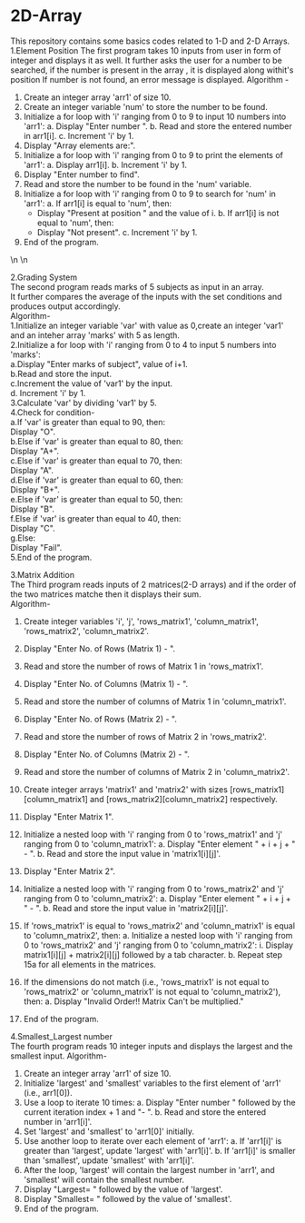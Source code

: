 # 2D-Array
This repository contains some basics codes related to 1-D and 2-D Arrays.
1.Element Position
The first program takes 10 inputs from user in form of integer and displays it as well. 
It further asks the user for a number to be searched, if the number is present in the array , it is displayed along withit's position
If number is not found, an error message is displayed.
Algorithm - 
1. Create an integer array 'arr1' of size 10.
2. Create an integer variable 'num' to store the number to be found.
3. Initialize a for loop with 'i' ranging from 0 to 9 to input 10 numbers into 'arr1':
   a. Display "Enter number ".
   b. Read and store the entered number in arr1[i].
   c. Increment 'i' by 1.
5. Display "Array elements are:".
6. Initialize a for loop with 'i' ranging from 0 to 9 to print the elements of 'arr1':
   a. Display arr1[i].
   b. Increment 'i' by 1.
7. Display "Enter number to find".
8. Read and store the number to be found in the 'num' variable.
9. Initialize a for loop with 'i' ranging from 0 to 9 to search for 'num' in 'arr1':
   a. If arr1[i] is equal to 'num', then:
      - Display "Present at position " and the value of i.
   b. If arr1[i] is not equal to 'num', then:
      - Display "Not present".
   c. Increment 'i' by 1.
10. End of the program.

\n
\n


2.Grading System                                                                                                                                                  
The second program reads marks of 5 subjects as input in an array.                                                                                                
It further compares the average of the inputs with the set conditions and produces output accordingly.                                                            
Algorithm-                                                                                                                                                       
1.Initialize an integer variable 'var' with value as 0,create an integer 'var1' and an inteher array 'marks' with 5 as length.                                    
2.Initialize a for loop with 'i' ranging from 0 to 4 to input 5 numbers into 'marks':                                                                           
   a.Display "Enter marks of subject", value of i+1.                                                                                                              
   b.Read and store the input.                                                                                                                                 
   c.Increment the value of 'var1' by the input.                                                                                                               
   d. Increment 'i' by 1.                                                                                                                                       
3.Calculate 'var' by dividing 'var1' by 5.                                                                                                                        
4.Check for condition-                                                                                                                                           
  a.If 'var' is greater than equal to 90, then:                                                                                                                  
     Display "O".                                                                                                                                                
  b.Else if 'var' is greater than equal to 80, then:                                                                                                            
     Display "A+".                                                                                                                                                
  c.Else if 'var' is greater than equal to 70, then:                                                                                                              
     Display "A".                                                                                                                                                
  d.Else if 'var' is greater than equal to 60, then:                                                                                                              
     Display "B+".                                                                                                                                                
  e.Else if 'var' is greater than equal to 50, then:                                                                                                              
     Display "B".                                                                                                                                                
  f.Else if 'var' is greater than equal to 40, then:                                                                                                              
     Display "C".                                                                                                                                                
  g.Else:                                                                                                                                                         
     Display "Fail".                                                                                                                                              
5.End of the program.                                                                                                                                             
                                                                                                                                                               
                                                                                                                                                                  
                                                                                                                                                                  
                                                                                                                                                                  
3.Matrix Addition                                                                                                                                                 
The Third program reads inputs of 2 matrices(2-D arrays) and if the order of the two matrices matche then it displays their sum.                                  
Algorithm-                                                                                                                                                        
1. Create integer variables 'i', 'j', 'rows_matrix1', 'column_matrix1', 'rows_matrix2', 'column_matrix2'.
2. Display "Enter No. of Rows (Matrix 1) - ".
3. Read and store the number of rows of Matrix 1 in 'rows_matrix1'.
4. Display "Enter No. of Columns (Matrix 1) - ".
5. Read and store the number of columns of Matrix 1 in 'column_matrix1'.
6. Display "Enter No. of Rows (Matrix 2) - ".
7. Read and store the number of rows of Matrix 2 in 'rows_matrix2'.
8. Display "Enter No. of Columns (Matrix 2) - ".
9. Read and store the number of columns of Matrix 2 in 'column_matrix2'.
10. Create integer arrays 'matrix1' and 'matrix2' with sizes [rows_matrix1][column_matrix1] and [rows_matrix2][column_matrix2] respectively.
11. Display "Enter Matrix 1".
12. Initialize a nested loop with 'i' ranging from 0 to 'rows_matrix1' and 'j' ranging from 0 to 'column_matrix1':
    a. Display "Enter element " + i + j + " - ".
    b. Read and store the input value in 'matrix1[i][j]'.
13. Display "Enter Matrix 2".
14. Initialize a nested loop with 'i' ranging from 0 to 'rows_matrix2' and 'j' ranging from 0 to 'column_matrix2':
    a. Display "Enter element " + i + j + " - ".
    b. Read and store the input value in 'matrix2[i][j]'.
15. If 'rows_matrix1' is equal to 'rows_matrix2' and 'column_matrix1' is equal to 'column_matrix2', then:
    a. Initialize a nested loop with 'i' ranging from 0 to 'rows_matrix2' and 'j' ranging from 0 to 'column_matrix2':
        i. Display matrix1[i][j] + matrix2[i][j] followed by a tab character.
    b. Repeat step 15a for all elements in the matrices.
16. If the dimensions do not match (i.e., 'rows_matrix1' is not equal to 'rows_matrix2' or 'column_matrix1' is not equal to 'column_matrix2'), then:
    a. Display "Invalid Order!! Matrix Can't be multiplied."

17. End of the program.
                                                                                                                                                                  
                                                                                                                                                                  
                                                                                                                                                                  
                                                                                                                                                                  
4.Smallest_Largest number                                                                                                                                         
The fourth program reads 10 integer inputs and displays the largest and the smallest input.
Algorithm-
1. Create an integer array 'arr1' of size 10.
2. Initialize 'largest' and 'smallest' variables to the first element of 'arr1' (i.e., arr1[0]).
3. Use a loop to iterate 10 times:
   a. Display "Enter number " followed by the current iteration index + 1 and "- ".
   b. Read and store the entered number in 'arr1[i]'.
4. Set 'largest' and 'smallest' to 'arr1[0]' initially.
5. Use another loop to iterate over each element of 'arr1':
   a. If 'arr1[i]' is greater than 'largest', update 'largest' with 'arr1[i]'.
   b. If 'arr1[i]' is smaller than 'smallest', update 'smallest' with 'arr1[i]'.
6. After the loop, 'largest' will contain the largest number in 'arr1', and 'smallest' will contain the smallest number.
7. Display "Largest= " followed by the value of 'largest'.
8. Display "Smallest= " followed by the value of 'smallest'.
9. End of the program.




